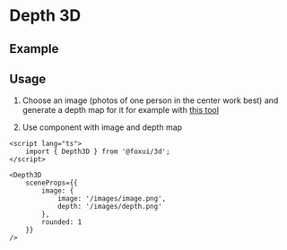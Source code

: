 <script lang="ts">
	import Example from './Example.svelte';
</script>

# Depth 3D

## Example

<Example />

## Usage

1. Choose an image (photos of one person in the center work best) and generate a depth map for it for example with [this tool](https://replicate.com/cjwbw/zoedepth)

2. Use component with image and depth map

```svelte
<script lang="ts">
	import { Depth3D } from '@foxui/3d';
</script>

<Depth3D
	sceneProps={{
		image: {
			image: '/images/image.png',
			depth: '/images/depth.png'
		},
		rounded: 1
	}}
/>
```
